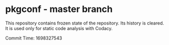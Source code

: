 # pkgconf - master branch

This repository contains frozen state of the repository.
Its history is cleared. It is used only for static code
analysis with Codacy.

Commit Time: 1698327543